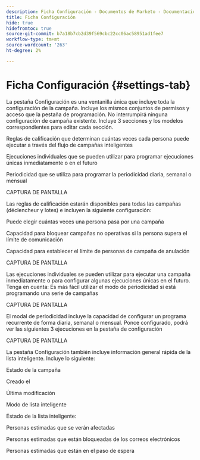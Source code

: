 ```yaml
---
description: Ficha Configuración - Documentos de Marketo - Documentación del producto
title: Ficha Configuración
hide: true
hidefromtoc: true
source-git-commit: b7a18b7cb2d39f569cbc22cc06ac58951ad1fee7
workflow-type: tm+mt
source-wordcount: '263'
ht-degree: 2%

---
```


# Ficha Configuración {#settings-tab}

La pestaña Configuración es una ventanilla única que incluye toda la configuración de la campaña. Incluye los mismos conjuntos de permisos y acceso que la pestaña de programación. No interrumpirá ninguna configuración de campaña existente. Incluye 3 secciones y los modelos correspondientes para editar cada sección.

Reglas de calificación que determinan cuántas veces cada persona puede ejecutar a través del flujo de campañas inteligentes

Ejecuciones individuales que se pueden utilizar para programar ejecuciones únicas inmediatamente o en el futuro

Periodicidad que se utiliza para programar la periodicidad diaria, semanal o mensual

CAPTURA DE PANTALLA

Las reglas de calificación estarán disponibles para todas las campañas (déclencheur y lotes) e incluyen la siguiente configuración:

Puede elegir cuántas veces una persona pasa por una campaña

Capacidad para bloquear campañas no operativas si la persona supera el límite de comunicación

Capacidad para establecer el límite de personas de campaña de anulación

CAPTURA DE PANTALLA

Las ejecuciones individuales se pueden utilizar para ejecutar una campaña inmediatamente o para configurar algunas ejecuciones únicas en el futuro. Tenga en cuenta: Es más fácil utilizar el modo de periodicidad si está programando una serie de campañas

CAPTURA DE PANTALLA

El modal de periodicidad incluye la capacidad de configurar un programa recurrente de forma diaria, semanal o mensual. Ponce configurado, podrá ver las siguientes 3 ejecuciones en la pestaña de configuración

CAPTURA DE PANTALLA

La pestaña Configuración también incluye información general rápida de la lista inteligente. Incluye lo siguiente:

Estado de la campaña

Creado el

Última modificación

Modo de lista inteligente

Estado de la lista inteligente:

Personas estimadas que se verán afectadas

Personas estimadas que están bloqueadas de los correos electrónicos

Personas estimadas que están en el paso de espera
